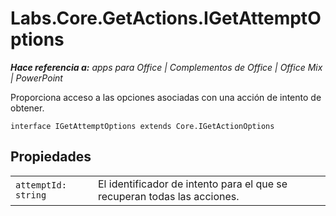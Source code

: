 
# <a name="labs.core.getactions.igetattemptoptions"></a>Labs.Core.GetActions.IGetAttemptOptions

 _**Hace referencia a:** apps para Office | Complementos de Office | Office Mix | PowerPoint_

Proporciona acceso a las opciones asociadas con una acción de intento de obtener.

```
interface IGetAttemptOptions extends Core.IGetActionOptions
```


## <a name="properties"></a>Propiedades


|||
|:-----|:-----|
| `attemptId: string`|El identificador de intento para el que se recuperan todas las acciones.|
